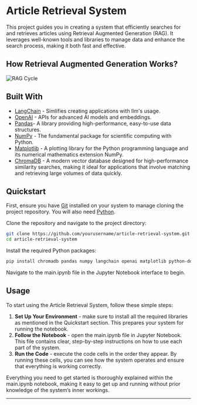 # Article Retrieval System

This project guides you in creating a system that efficiently searches for and retrieves articles using Retrieval Augmented Generation (RAG). It leverages well-known tools and libraries to manage data and enhance the search process, making it both fast and effective.

## How Retrieval Augmented Generation Works?

![RAG Cycle](https://i.imgur.com/3ODqsW4.png)

## Built With

- [LangChain](https://python.langchain.com/docs/get_started/introduction) - Simlifies creating applications with llm's usage.
- [OpenAI](https://platform.openai.com/docs/introduction) - APIs for advanced AI models and embeddings.
- [Pandas](https://pandas.pydata.org/)- A library providing high-performance, easy-to-use data structures.
- [NumPy](https://numpy.org/) - The fundamental package for scientific computing with Python.
- [Matplotlib](https://matplotlib.org/) - A plotting library for the Python programming language and its numerical mathematics extension NumPy.
- [ChromaDB](https://www.trychroma.com/) - A modern vector database designed for high-performance similarity searches, making it ideal for applications that involve matching and retrieving large volumes of data quickly.

## Quickstart

First, ensure you have [Git](https://git-scm.com/) installed on your system to manage cloning the project repository. You will also need [Python](https://www.python.org/).

Clone the repository and navigate to the project directory:

```sh
git clone https://github.com/yourusername/article-retrieval-system.git
cd article-retrieval-system
```

Install the required Python packages:

```sh
pip install chromadb pandas numpy langchain openai matplotlib python-dotenv tiktoken lark langchain-openai
```
Navigate to the main.ipynb file in the Jupyter Notebook interface to begin.

## Usage

To start using the Article Retrieval System, follow these simple steps:

1. **Set Up Your Environment** - make sure to install all the required libraries as mentioned in the Quickstart section. This prepares your system for running the notebook.
2. **Follow the Notebook** - open the main.ipynb file in Jupyter Notebook. This file contains clear, step-by-step instructions on how to use each part of the system.
3. **Run the Code** - execute the code cells in the order they appear. By running these cells, you can see how the system operates and ensure that everything is working correctly.

Everything you need to get started is thoroughly explained within the main.ipynb notebook, making it easy to get up and running without prior knowledge of the system’s inner workings.

---
